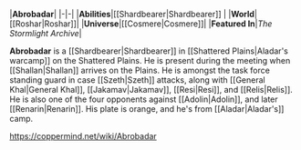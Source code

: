 |**Abrobadar**|
|-|-|
|**Abilities**|[[Shardbearer\|Shardbearer]] |
|**World**|[[Roshar\|Roshar]]|
|**Universe**|[[Cosmere\|Cosmere]]|
|**Featured In**|*The Stormlight Archive*|

**Abrobadar** is a [[Shardbearer\|Shardbearer]] in [[Shattered Plains\|Aladar's warcamp]] on the Shattered Plains.
He is present during the meeting when [[Shallan\|Shallan]] arrives on the Plains. He is amongst the task force standing guard in case [[Szeth\|Szeth]] attacks, along with [[General Khal\|General Khal]], [[Jakamav\|Jakamav]], [[Resi\|Resi]], and [[Relis\|Relis]].
He is also one of the four opponents against [[Adolin\|Adolin]], and later [[Renarin\|Renarin]].
His plate is orange, and he's from [[Aladar\|Aladar's]] camp.



https://coppermind.net/wiki/Abrobadar